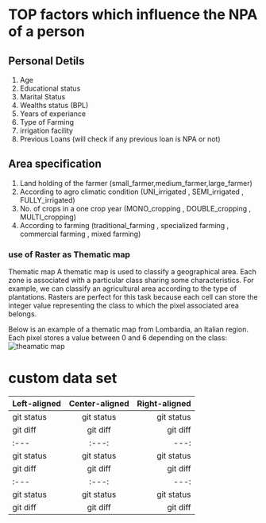 # TOP factors which influence the NPA of a person 
## Personal Detils 
1. Age 
2. Educational status 
3. Marital Status
4. Wealths status (BPL)
5. Years of experiance
6. Type of Farming
7. irrigation facility 
8. Previous Loans (will check if any previous loan is NPA or not)

## Area specification 
1. Land holding of the farmer (small_farmer,medium_farmer,large_farmer)
2. According to agro climatic condition (UNI_irrigated , SEMI_irrigated , FULLY_irrigated)
3. No. of crops in a one crop year (MONO_cropping , DOUBLE_cropping , MULTI_cropping)
4. According to farming (traditional_farming , specialized farming , commercial farming , mixed farming)

### use of **Raster** as Thematic map
Thematic map
A thematic map is used to classify a geographical area. Each zone is associated with a particular class sharing some characteristics. For example, we can classify an agricultural area according to the type of plantations. Rasters are perfect for this task because each cell can store the integer value representing the class to which the pixel associated area belongs.

Below is an example of a thematic map from Lombardia, an Italian region. Each pixel stores a value between 0 and 6 depending on the class:
![theamatic map](https://github.com/moulik13/Project_NPA_NIC/assets/74233936/51010f37-d4e2-4a55-87f4-c63bc8706ab4)

# custom data set 
| Left-aligned | Center-aligned | Right-aligned |
| :---         |     :---:      |          ---: |              
| git status   | git status     | git status    |
| git diff     | git diff       | git diff      |
| :---         |     :---:      |          ---: |
| git status   | git status     | git status    |
| git diff     | git diff       | git diff      |
| :---         |     :---:      |          ---: |
| git status   | git status     | git status    |
| git diff     | git diff       | git diff      |
